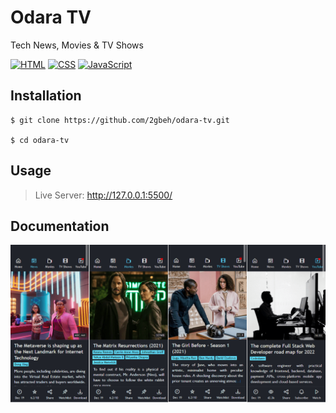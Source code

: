 # Odara TV

Tech News, Movies & TV Shows

[![HTML](https://img.shields.io/badge/HTML-5.x-e44d26.svg)](https://www.w3schools.com/html/default.asp)
[![CSS](https://img.shields.io/badge/CSS-3.x-264de4.svg)](https://www.w3schools.com/css/default.asp)
[![JavaScript](https://img.shields.io/badge/JavaScript-6.x-fade34.svg)](https://www.w3schools.com/js/default.asp)

## Installation

```
$ git clone https://github.com/2gbeh/odara-tv.git

$ cd odara-tv
```

## Usage

> Live Server: http://127.0.0.1:5500/

## Documentation

![Screenshot](./ui/screenshot.png)
